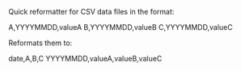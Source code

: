 Quick reformatter for CSV data files in the format:

A,YYYYMMDD,valueA
B,YYYYMMDD,valueB
C,YYYYMMDD,valueC

Reformats them to:

date,A,B,C
YYYYMMDD,valueA,valueB,valueC
